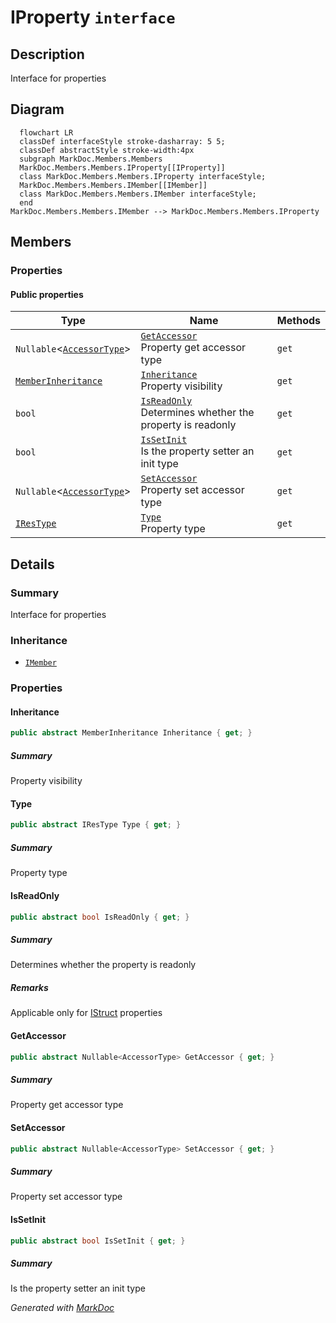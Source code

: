 # IProperty `interface`

## Description
Interface for properties

## Diagram
```mermaid
  flowchart LR
  classDef interfaceStyle stroke-dasharray: 5 5;
  classDef abstractStyle stroke-width:4px
  subgraph MarkDoc.Members.Members
  MarkDoc.Members.Members.IProperty[[IProperty]]
  class MarkDoc.Members.Members.IProperty interfaceStyle;
  MarkDoc.Members.Members.IMember[[IMember]]
  class MarkDoc.Members.Members.IMember interfaceStyle;
  end
MarkDoc.Members.Members.IMember --> MarkDoc.Members.Members.IProperty
```

## Members
### Properties
#### Public  properties
| Type | Name | Methods |
| --- | --- | --- |
| `Nullable`&lt;[`AccessorType`](../enums/AccessorType.md)&gt; | [`GetAccessor`](#getaccessor)<br>Property get accessor type | `get` |
| [`MemberInheritance`](../enums/MemberInheritance.md) | [`Inheritance`](#inheritance)<br>Property visibility | `get` |
| `bool` | [`IsReadOnly`](#isreadonly)<br>Determines whether the property is readonly | `get` |
| `bool` | [`IsSetInit`](#issetinit)<br>Is the property setter an init type | `get` |
| `Nullable`&lt;[`AccessorType`](../enums/AccessorType.md)&gt; | [`SetAccessor`](#setaccessor)<br>Property set accessor type | `get` |
| [`IResType`](../resolvedtypes/IResType.md) | [`Type`](#type)<br>Property type | `get` |

## Details
### Summary
Interface for properties

### Inheritance
 - [
`IMember`
](./IMember.md)

### Properties
#### Inheritance
```csharp
public abstract MemberInheritance Inheritance { get; }
```
##### Summary
Property visibility

#### Type
```csharp
public abstract IResType Type { get; }
```
##### Summary
Property type

#### IsReadOnly
```csharp
public abstract bool IsReadOnly { get; }
```
##### Summary
Determines whether the property is readonly

##### Remarks
Applicable only for [IStruct](../types/IStruct.md) properties

#### GetAccessor
```csharp
public abstract Nullable<AccessorType> GetAccessor { get; }
```
##### Summary
Property get accessor type

#### SetAccessor
```csharp
public abstract Nullable<AccessorType> SetAccessor { get; }
```
##### Summary
Property set accessor type

#### IsSetInit
```csharp
public abstract bool IsSetInit { get; }
```
##### Summary
Is the property setter an init type

*Generated with* [*MarkDoc*](https://github.com/hailstorm75/MarkDoc.Core)
